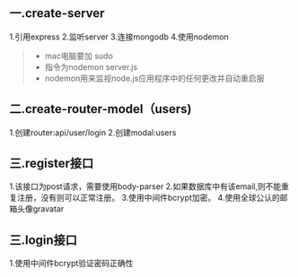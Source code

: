 ##  一.create-server 
1.引用express 
2.监听server
3.连接mongodb 
4.使用nodemon
> *  mac电脑要加 sudo
> *  指令为nodemon server.js
> *  nodemon用来监视node.js应用程序中的任何更改并自动重启服

##  二.create-router-model（users)
1.创建router:api/user/login
2.创建modal:users

##  三.register接口
1.该接口为post请求，需要使用body-parser
2.如果数据库中有该email,则不能重复注册，没有则可以正常注册。
3.使用中间件bcrypt加密。
4.使用全球公认的邮箱头像gravatar

##  三.login接口
1.使用中间件bcrypt验证密码正确性